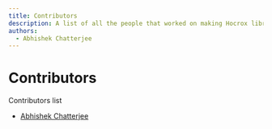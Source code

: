 ```yaml
---
title: Contributors
description: A list of all the people that worked on making Hocrox library.
authors:
  - Abhishek Chatterjee
---
```


# Contributors

Contributors list

- [Abhishek Chatterjee](https://linktr.ee/imdeepmind)

